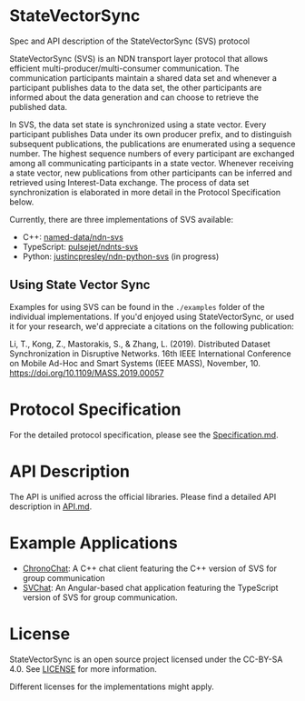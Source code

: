 # StateVectorSync
Spec and API description of the StateVectorSync (SVS) protocol

StateVectorSync (SVS) is an NDN transport layer protocol that allows efficient multi-producer/multi-consumer communication. The communication participants maintain a shared data set and whenever a participant publishes data to the data set, the other participants are informed about the data generation and can choose to retrieve the published data.

In SVS, the data set state is synchronized using a state vector. Every participant publishes Data under its own producer prefix, and to distinguish subsequent publications, the publications are enumerated using a sequence number. The highest sequence numbers of every participant are exchanged among all communicating participants in a state vector. Whenever receiving a state vector, new publications from other participants can be inferred and retrieved using Interest-Data exchange. The process of data set synchronization is elaborated in more detail in the Protocol Specification below.

Currently, there are three implementations of SVS available:

- C++: [named-data/ndn-svs](https://github.com/named-data/ndn-svs)
- TypeScript: [pulsejet/ndnts-svs](https://github.com/pulsejet/ndnts-svs)
- Python: [justincpresley/ndn-python-svs](https://github.com/justincpresley/ndn-python-svs) (in progress)

## Using State Vector Sync

Examples for using SVS can be found in the `./examples` folder of the individual implementations. If you'd enjoyed using StateVectorSync, or used it for your research, we'd appreciate a citations on the following publication:

Li, T., Kong, Z., Mastorakis, S., & Zhang, L. (2019). Distributed Dataset Synchronization in Disruptive Networks. 16th IEEE International Conference on Mobile Ad-Hoc and Smart Systems (IEEE MASS), November, 10. https://doi.org/10.1109/MASS.2019.00057

# Protocol Specification

For the detailed protocol specification, please see the [Specification.md](./Specification.md).

# API Description

The API is unified across the official libraries. Please find a detailed API description in [API.md](./API.md).

# Example Applications

- [ChronoChat](https://github.com/named-data/chronochat): A C++ chat client featuring the C++ version of SVS for group communication
- [SVChat](https://github.com/pulsejet/svchat): An Angular-based chat application featuring the TypeScript version of SVS for group communication.

# License
StateVectorSync is an open source project licensed under the CC-BY-SA 4.0. See [LICENSE](./LICENSE) for more information.

Different licenses for the implementations might apply.
